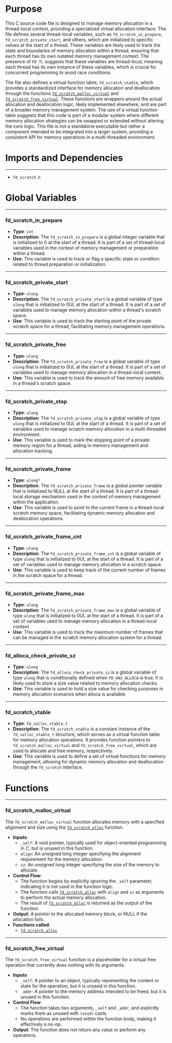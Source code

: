 # Purpose
This C source code file is designed to manage memory allocation in a thread-local context, providing a specialized virtual allocation interface. The file defines several thread-local variables, such as `fd_scratch_in_prepare`, `fd_scratch_private_start`, and others, which are initialized to specific values at the start of a thread. These variables are likely used to track the state and boundaries of memory allocation within a thread, ensuring that each thread has its own isolated memory management context. The presence of `FD_TL` suggests that these variables are thread-local, meaning each thread has its own instance of these variables, which is crucial for concurrent programming to avoid race conditions.

The file also defines a virtual function table, `fd_scratch_vtable`, which provides a standardized interface for memory allocation and deallocation through the functions [`fd_scratch_malloc_virtual`](#fd_scratch_malloc_virtual) and [`fd_scratch_free_virtual`](#fd_scratch_free_virtual). These functions are wrappers around the actual allocation and deallocation logic, likely implemented elsewhere, and are part of a broader memory management system. The use of a virtual function table suggests that this code is part of a modular system where different memory allocation strategies can be swapped or extended without altering the core logic. This file is not a standalone executable but rather a component intended to be integrated into a larger system, providing a consistent API for memory operations in a multi-threaded environment.
# Imports and Dependencies

---
- `fd_scratch.h`


# Global Variables

---
### fd\_scratch\_in\_prepare
- **Type**: `int`
- **Description**: The `fd_scratch_in_prepare` is a global integer variable that is initialized to 0 at the start of a thread. It is part of a set of thread-local variables used in the context of memory management or preparation within a thread.
- **Use**: This variable is used to track or flag a specific state or condition related to thread preparation or initialization.


---
### fd\_scratch\_private\_start
- **Type**: `ulong`
- **Description**: The `fd_scratch_private_start` is a global variable of type `ulong` that is initialized to 0UL at the start of a thread. It is part of a set of variables used to manage memory allocation within a thread's scratch space.
- **Use**: This variable is used to track the starting point of the private scratch space for a thread, facilitating memory management operations.


---
### fd\_scratch\_private\_free
- **Type**: `ulong`
- **Description**: The `fd_scratch_private_free` is a global variable of type `ulong` that is initialized to 0UL at the start of a thread. It is part of a set of variables used to manage memory allocation in a thread-local context.
- **Use**: This variable is used to track the amount of free memory available in a thread's scratch space.


---
### fd\_scratch\_private\_stop
- **Type**: `ulong`
- **Description**: The `fd_scratch_private_stop` is a global variable of type `ulong` that is initialized to 0UL at the start of a thread. It is part of a set of variables used to manage scratch memory allocation in a multi-threaded environment.
- **Use**: This variable is used to mark the stopping point of a private memory region for a thread, aiding in memory management and allocation tracking.


---
### fd\_scratch\_private\_frame
- **Type**: `ulong*`
- **Description**: The `fd_scratch_private_frame` is a global pointer variable that is initialized to NULL at the start of a thread. It is part of a thread-local storage mechanism used in the context of memory management within the application.
- **Use**: This variable is used to point to the current frame in a thread-local scratch memory space, facilitating dynamic memory allocation and deallocation operations.


---
### fd\_scratch\_private\_frame\_cnt
- **Type**: `ulong`
- **Description**: The `fd_scratch_private_frame_cnt` is a global variable of type `ulong` that is initialized to 0UL at the start of a thread. It is part of a set of variables used to manage memory allocation in a scratch space.
- **Use**: This variable is used to keep track of the current number of frames in the scratch space for a thread.


---
### fd\_scratch\_private\_frame\_max
- **Type**: `ulong`
- **Description**: The `fd_scratch_private_frame_max` is a global variable of type `ulong` that is initialized to 0UL at the start of a thread. It is part of a set of variables used to manage memory allocation in a thread-local context.
- **Use**: This variable is used to track the maximum number of frames that can be managed in the scratch memory allocation system for a thread.


---
### fd\_alloca\_check\_private\_sz
- **Type**: `ulong`
- **Description**: The `fd_alloca_check_private_sz` is a global variable of type `ulong` that is conditionally defined when `FD_HAS_ALLOCA` is true. It is likely used to store a size value related to memory allocation checks.
- **Use**: This variable is used to hold a size value for checking purposes in memory allocation scenarios when alloca is available.


---
### fd\_scratch\_vtable
- **Type**: `fd_valloc_vtable_t`
- **Description**: The `fd_scratch_vtable` is a constant instance of the `fd_valloc_vtable_t` structure, which serves as a virtual function table for memory allocation operations. It provides function pointers to `fd_scratch_malloc_virtual` and `fd_scratch_free_virtual`, which are used to allocate and free memory, respectively.
- **Use**: This variable is used to define a set of virtual functions for memory management, allowing for dynamic memory allocation and deallocation through the `fd_scratch` interface.


# Functions

---
### fd\_scratch\_malloc\_virtual<!-- {{#callable:fd_scratch_malloc_virtual}} -->
The `fd_scratch_malloc_virtual` function allocates memory with a specified alignment and size using the [`fd_scratch_alloc`](fd_scratch.h.driver.md#fd_scratch_alloc) function.
- **Inputs**:
    - `_self`: A void pointer, typically used for object-oriented programming in C, but is unused in this function.
    - `align`: An unsigned long integer specifying the alignment requirement for the memory allocation.
    - `sz`: An unsigned long integer specifying the size of the memory to allocate.
- **Control Flow**:
    - The function begins by explicitly ignoring the `_self` parameter, indicating it is not used in the function logic.
    - The function calls [`fd_scratch_alloc`](fd_scratch.h.driver.md#fd_scratch_alloc) with `align` and `sz` as arguments to perform the actual memory allocation.
    - The result of [`fd_scratch_alloc`](fd_scratch.h.driver.md#fd_scratch_alloc) is returned as the output of the function.
- **Output**: A pointer to the allocated memory block, or NULL if the allocation fails.
- **Functions called**:
    - [`fd_scratch_alloc`](fd_scratch.h.driver.md#fd_scratch_alloc)


---
### fd\_scratch\_free\_virtual<!-- {{#callable:fd_scratch_free_virtual}} -->
The `fd_scratch_free_virtual` function is a placeholder for a virtual free operation that currently does nothing with its arguments.
- **Inputs**:
    - `_self`: A pointer to an object, typically representing the context or state for the operation, but it is unused in this function.
    - `_addr`: A pointer to the memory address intended to be freed, but it is unused in this function.
- **Control Flow**:
    - The function takes two arguments, `_self` and `_addr`, and explicitly marks them as unused with `(void)` casts.
    - No operations are performed within the function body, making it effectively a no-op.
- **Output**: The function does not return any value or perform any operations.


